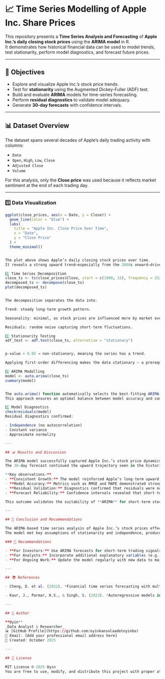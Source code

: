 # 📈 Time Series Modelling of Apple Inc. Share Prices

This repository presents a **Time Series Analysis and Forecasting** of **Apple Inc.’s daily closing stock prices** using the **ARIMA model** in R.  
It demonstrates how historical financial data can be used to model trends, test stationarity, perform model diagnostics, and forecast future prices.

---

## 🎯 Objectives

- Explore and visualize Apple Inc.’s stock price trends.  
- Test for **stationarity** using the Augmented Dickey-Fuller (ADF) test.  
- Build and evaluate **ARIMA** models for time-series forecasting.  
- Perform **residual diagnostics** to validate model adequacy.  
- Generate **30-day forecasts** with confidence intervals.

---

## 📊 Dataset Overview

The dataset spans several decades of Apple’s daily trading activity with columns:

- `Date`  
- `Open`, `High`, `Low`, `Close`  
- `Adjusted Close`  
- `Volume`  

For this analysis, only the **Close price** was used because it reflects market sentiment at the end of each trading day.

---


### 1️⃣ Data Visualization
```r
ggplot(close_prices, aes(x = Date, y = Close)) +
  geom_line(color = "blue") +
  labs(
    title = "Apple Inc. Close Price Over Time",
    x = "Date",
    y = "Close Price"
  ) +
  theme_minimal()


The plot above shows Apple’s daily closing stock prices over time.
It reveals a strong upward trend—especially from the 2000s onward—driven by innovation and global market expansion.

2️⃣ Time Series Decomposition
close_ts <- ts(close_prices$Close, start = c(1980, 12), frequency = 252)
decomposed_ts <- decompose(close_ts)
plot(decomposed_ts)


The decomposition separates the data into:

Trend: steady long-term growth pattern.

Seasonality: minimal, as stock prices are influenced more by market events than fixed seasonal cycles.

Residuals: random noise capturing short-term fluctuations.

3️⃣ Stationarity Testing
adf_test <- adf.test(close_ts, alternative = "stationary")


p-value > 0.05 → non-stationary, meaning the series has a trend.

Applying first-order differencing makes the data stationary — a prerequisite for ARIMA modelling.

4️⃣ ARIMA Modelling
model <- auto.arima(close_ts)
summary(model)


The auto.arima() function automatically selects the best-fitting ARIMA(p, d, q) model using the AIC criterion.
This approach ensures an optimal balance between model accuracy and complexity.

5️⃣ Model Diagnostics
checkresiduals(model)
Residual diagnostics confirmed:

- Independence (no autocorrelation)  
- Constant variance  
- Approximate normality  

---

## 📊 Results and Discussion

The ARIMA model successfully captured Apple Inc.’s stock price dynamics, showing a strong alignment between historical trends and forecasted values.  
The 30-day forecast continued the upward trajectory seen in the historical data, reflecting investor confidence and Apple’s sustained innovation.

**Key observations:**
- **Consistent Growth:** The model reinforced Apple’s long-term upward momentum, with only minor fluctuations linked to external market factors.  
- **Model Accuracy:** Metrics such as RMSE and MAPE demonstrated strong predictive reliability.  
- **Residual Validation:** Diagnostics confirmed that residuals were normally distributed and uncorrelated, ensuring the model’s robustness.  
- **Forecast Reliability:** Confidence intervals revealed that short-term forecasts are dependable for investor and analyst insights.

This outcome validates the suitability of **ARIMA** for short-term stock forecasting and demonstrates its potential in financial time series modeling.

---

## 🧾 Conclusion and Recommendations

The ARIMA-based time series analysis of Apple Inc.’s stock prices effectively demonstrated how historical patterns can forecast short-term market behavior.  
The model met key assumptions of stationarity and independence, produced accurate predictions, and provided valuable decision-making insights for investors.

### 🔹 Recommendations

- **For Investors:** Use ARIMA forecasts for short-term trading signals while continuously monitoring real-world events that could affect performance.  
- **For Analysts:** Incorporate additional explanatory variables (e.g., NASDAQ index, inflation rate, global market indicators) to enhance predictive accuracy.  
- **For Ongoing Work:** Update the model regularly with new data to maintain relevance and reliability as market conditions evolve.

---

## 📚 References

- Cheng, D. et al. (2022). *Financial time series forecasting with multi-modality graph neural network.* **Pattern Recognition, 121**, 108218. [https://doi.org/10.1016/j.patcog.2021.108218](https://doi.org/10.1016/j.patcog.2021.108218)

- Kaur, J., Parmar, K.S., & Singh, S. (2023). *Autoregressive models in environmental forecasting time series: a theoretical and application review.* **Environmental Science and Pollution Research, 30(8)**, 19617–19641. [https://doi.org/10.1007/s11356-023-25148-9](https://doi.org/10.1007/s11356-023-25148-9)

---

## 👤 Author

**Oyin**  
_Data Analyst & Researcher_  
📊 [GitHub Profile](https://github.com/oyinkansolaadetoyinbo)  
📧 Email: [Add your professional email address here]  
📅 Created: October 2025  

---

## 🧾 License

MIT License © 2025 Oyin  
You are free to use, modify, and distribute this project with proper attribution.
